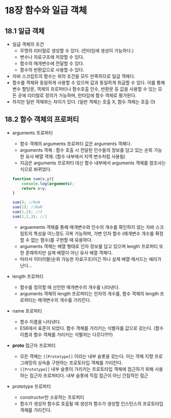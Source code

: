 # 18장 함수와 일급 객체

## 18.1 일급 객체

- 일급 객체의 조건
    - 무명의 리터럴로 생성할 수 있다. (런타임에 생성이 가능하다.)
    - 변수나 자료구조에 저장할 수 있다.
    - 함수의 매개변수에 전달할 수 있다.
    - 함수의 반환값으로 사용할 수 있다.
- 자바 스크립트의 함수는 위의 조건을 모두 만족하므로 일급 객체다.
- 함수를 객체와 동일하게 사용할 수 있으며 값과 동일하게 취급할 수 있다. 이를 통해 변수 할당문, 객체의 프로퍼티나 함수호출 인수, 반환문 등 값을 사용할 수 있는 모든 곳에 리터럴로 정의가 가능하며, 런타임에 함수 객체로 평가된다.
- 하지만 일반 객체와는 차이가 있다. (일반 객체는 호출 X,  함수 객체는 호출 O)

## 18.2 함수 객체의 프로퍼티

- arguments 프로퍼티
    - 함수 객체의 arguments 프로퍼티 값은 arguments 객체다.
    - arguments 객체 : 함수 호출 시 전달된 인수들의 정보를 담고 있는 순회 가능한 유사 배열 객체. (함수 내부에서 지역 변수처럼 사용됨)
    - 지금은 arguments 프로퍼티 대신 함수 내부에서 arguments 객체를 참조사는 식으로 바뀌었다.
    
    ```jsx
    function sum(x,y){
    	console.log(arguments);
    	return x+y;
    }
    
    sum(); //NaN
    sum(1); //NaN
    sum(1,2); //3
    sum(1,2,3); //3
    ```
    
    - arguements 객체를 통해 매개변수와 인수의 개수를 확인하지 않는 자바 스크립트의 특성을 어느정도 극복 가능하며, 가변 인자 함수 (매개변수 개수를 확정할 수 없는 함수)를 구현할 때 유용하다.
    - arguments 객체는 배열 형태로 인자 정보를 담고 있으며 length 프로퍼티 또한 존재하지만 실제 배열이 아닌 유사 배열 객체다.
    - 따라서 이터러블(순회 가능한 자료구조)이긴 하나 실제 배열 메서드는 에러가 난다…
- length 프로퍼티
    - 함수를 정의할 때 선언한 매개변수의 개수를 나타낸다.
    - arguments 객체의 length 프로퍼티는 인자의 개수를,
    함수 객체의 length 프로퍼티는 매개변수의 개수를 가리킨다.
- name 프로퍼티
    - 함수 이름을 나타낸다.
    - ES6에서 표준이 되었다. 함수 객체를 가리키는 식별자를 값으로 갖는다.
    (함수 이름과 함수 객체를 가리키는 식별자는 다르다!!!!!)
- __proto__  접근자 프로퍼티
    - 모든 객체는 `[[Prototype]]` 이라는 내부 슬롯을 갖는다. 이는 객체 지향 프로그래밍의 상속을 구현하는 프로토타입 객체를 가리킨다.
    - `[[Prototype]]`  내부 슬롯이 가리키는 프로토타입 객체에 접근하기 위해 사용하는 접근자 프로퍼티다. 내부 슬롯에 직접 접근이 아닌 간접적인 접근
- prototype 프로퍼티
    - constructor만 소유하는 프로퍼티
    - 함수가 생성자 함수로 호출될 때 생성자 함수가 생성할 인스턴스의 프로토타입 객체를 가리킨다.